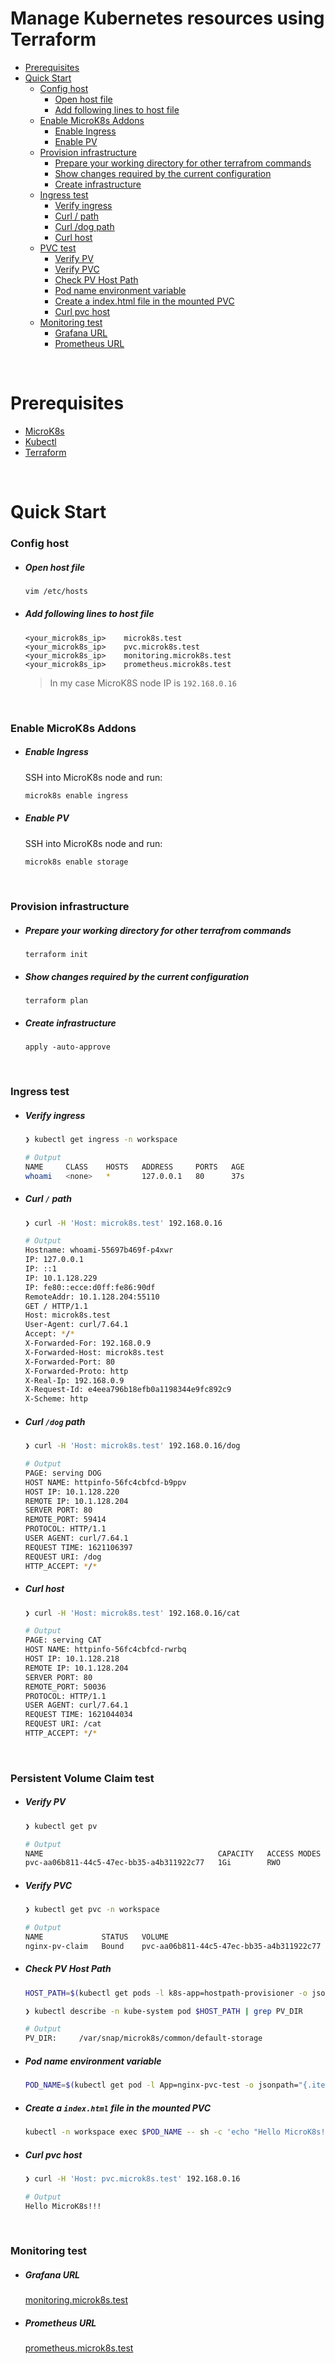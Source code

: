 # Manage Kubernetes resources using Terraform

* [Prerequisites](#prerequisites)
* [Quick Start](#quick-start)
    * [Config host](#config-host)
        * [Open host file](#open-host-file)
        * [Add following lines to host file](#add-following-lines-to-host-file)
    * [Enable MicroK8s Addons](#enable-microk8s-addons)
        * [Enable Ingress](#enable-ingress)
        * [Enable PV](#enable-pv)
    * [Provision infrastructure](#provision-infrastructure)
        * [Prepare your working directory for other terrafrom commands](#prepare-your-working-directory-for-other-terrafrom-commands)
        * [Show changes required by the current configuration](#show-changes-required-by-the-current-configuration)
        * [Create infrastructure](#create-infrastructure)
    * [Ingress test](#ingress-test)
        * [Verify ingress](#verify-ingress)
        * [Curl / path](#curl--path)
        * [Curl /dog path](#curl-dog-path)
        * [Curl host](#curl-host)
    * [PVC test](#pvc-test)
        * [Verify PV](#verify-pv)
        * [Verify PVC](#verify-pvc)
        * [Check PV Host Path](#check-pv-host-path)
        * [Pod name environment variable](#pod-name-environment-variable)
        * [Create a index\.html file in the mounted PVC](#create-a-indexhtml-file-in-the-mounted-pvc)
        * [Curl pvc host](#curl-pvc-host)
    * [Monitoring test](#monitoring-test)
        * [Grafana URL](#grafana-url)
        * [Prometheus URL](#prometheus-url)

<br/>

# Prerequisites

- [MicroK8s](https://microk8s.io/)
- [Kubectl](https://kubernetes.io/docs/tasks/tools/)
- [Terraform](https://www.terraform.io/downloads.html)


<br/>

# Quick Start

### Config host

- ##### Open host file

  ```bash
  vim /etc/hosts
  ```

- ##### Add following lines to host file

  ```text
  <your_microk8s_ip>    microk8s.test
  <your_microk8s_ip>    pvc.microk8s.test
  <your_microk8s_ip>    monitoring.microk8s.test
  <your_microk8s_ip>    prometheus.microk8s.test
  ```
  
  > In my case MicroK8S node IP is `192.168.0.16`

<br/>

### Enable MicroK8s Addons

- ##### Enable Ingress

  SSH into MicroK8s node and run:

  ```bash
  microk8s enable ingress
  ```

- ##### Enable PV

  SSH into MicroK8s node and run:

  ```bash
  microk8s enable storage
  ```

<br/>

### Provision infrastructure

- ##### Prepare your working directory for other terrafrom commands

  ```
  terraform init
  ```

- ##### Show changes required by the current configuration

  ```
  terraform plan
  ```

- ##### Create infrastructure

  ```
  apply -auto-approve
  ```

<br/>


### Ingress test 

- ##### Verify ingress

  ```bash
  ❯ kubectl get ingress -n workspace
  
  # Output
  NAME     CLASS    HOSTS   ADDRESS     PORTS   AGE
  whoami   <none>   *       127.0.0.1   80      37s
  ```
- ##### Curl `/` path

  ```bash
  ❯ curl -H 'Host: microk8s.test' 192.168.0.16

  # Output
  Hostname: whoami-55697b469f-p4xwr
  IP: 127.0.0.1
  IP: ::1
  IP: 10.1.128.229
  IP: fe80::ecce:d0ff:fe86:90df
  RemoteAddr: 10.1.128.204:55110
  GET / HTTP/1.1
  Host: microk8s.test
  User-Agent: curl/7.64.1
  Accept: */*
  X-Forwarded-For: 192.168.0.9
  X-Forwarded-Host: microk8s.test
  X-Forwarded-Port: 80
  X-Forwarded-Proto: http
  X-Real-Ip: 192.168.0.9
  X-Request-Id: e4eea796b18efb0a1198344e9fc892c9
  X-Scheme: http
  ```

- ##### Curl `/dog` path

  ```bash
  ❯ curl -H 'Host: microk8s.test' 192.168.0.16/dog

  # Output
  PAGE: serving DOG
  HOST NAME: httpinfo-56fc4cbfcd-b9ppv
  HOST IP: 10.1.128.220
  REMOTE IP: 10.1.128.204
  SERVER PORT: 80
  REMOTE_PORT: 59414
  PROTOCOL: HTTP/1.1
  USER AGENT: curl/7.64.1
  REQUEST TIME: 1621106397
  REQUEST URI: /dog
  HTTP_ACCEPT: */*
  ```

- ##### Curl host

  ```bash
  ❯ curl -H 'Host: microk8s.test' 192.168.0.16/cat
  
  # Output
  PAGE: serving CAT
  HOST NAME: httpinfo-56fc4cbfcd-rwrbq
  HOST IP: 10.1.128.218
  REMOTE IP: 10.1.128.204
  SERVER PORT: 80
  REMOTE_PORT: 50036
  PROTOCOL: HTTP/1.1
  USER AGENT: curl/7.64.1
  REQUEST TIME: 1621044034
  REQUEST URI: /cat
  HTTP_ACCEPT: */*
  ```

<br/>

### Persistent Volume Claim test

- ##### Verify PV

  ```bash
  ❯ kubectl get pv

  # Output
  NAME                                       CAPACITY   ACCESS MODES   RECLAIM POLICY   STATUS   CLAIM                      STORAGECLASS        REASON   AGE
  pvc-aa06b811-44c5-47ec-bb35-a4b311922c77   1Gi        RWO            Delete           Bound    workspace/nginx-pv-claim   microk8s-hostpath            50m
  ```

- ##### Verify PVC

  ```bash
  ❯ kubectl get pvc -n workspace
  
  # Output
  NAME             STATUS   VOLUME                                     CAPACITY   ACCESS MODES   STORAGECLASS        AGE
  nginx-pv-claim   Bound    pvc-aa06b811-44c5-47ec-bb35-a4b311922c77   1Gi        RWO            microk8s-hostpath   33m
  ```


- ##### Check PV Host Path

  ```bash
  HOST_PATH=$(kubectl get pods -l k8s-app=hostpath-provisioner -o jsonpath="{.items[0].metadata.name}" -n kube-system)
  ```

  ```bash
  ❯ kubectl describe -n kube-system pod $HOST_PATH | grep PV_DIR

  # Output
  PV_DIR:     /var/snap/microk8s/common/default-storage
  ```

- ##### Pod name environment variable

  ```bash
  POD_NAME=$(kubectl get pod -l App=nginx-pvc-test -o jsonpath="{.items[0].metadata.name}" -n workspace)
  ```

  

- ##### Create a `index.html` file in the mounted PVC

  ```bash
  kubectl -n workspace exec $POD_NAME -- sh -c 'echo "Hello MicroK8s!!!" > /usr/share/nginx/html/index.html'
  ```

- ##### Curl pvc host

  ```bash
  ❯ curl -H 'Host: pvc.microk8s.test' 192.168.0.16
  
  # Output
  Hello MicroK8s!!!
  ```


<br/>

### Monitoring test

- ##### Grafana URL

  [monitoring.microk8s.test](prometheus.microk8s.test)

- ##### Prometheus URL

  [prometheus.microk8s.test](prometheus.microk8s.test)   


